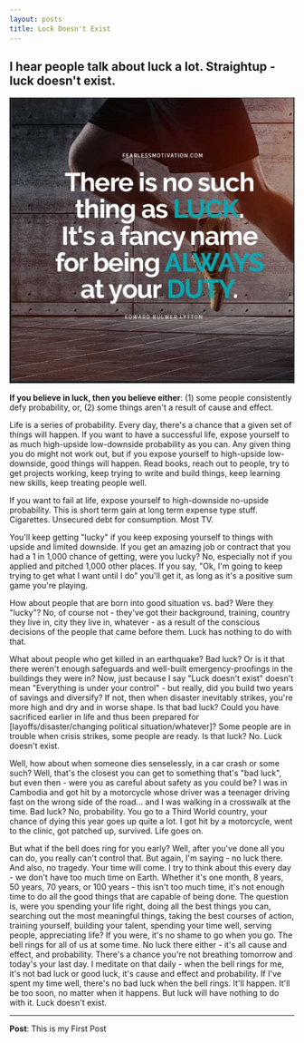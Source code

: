 ```yaml
---
layout: posts
title: Lock Doesn't Exist
---
```


## I hear people talk about luck a lot. Straightup - luck doesn't exist.

![alt text](Luck.png "Luck Doesn't Exist")

**If you believe in luck, then you believe either**:
(1) some people consistently defy probability, or,
(2) some things aren't a result of cause and effect.

Life is a series of probability. Every day, there's a chance that a given set of things will happen. If you want to have a successful life, expose yourself to as much high-upside low-downside probability as you can. Any given thing you do might not work out, but if you expose yourself to high-upside low-downside, good things will happen. Read books, reach out to people, try to get projects working, keep trying to write and build things, keep learning new skills, keep treating people well.

If you want to fail at life, expose yourself to high-downside no-upside probability. This is short term gain at long term expense type stuff. Cigarettes. Unsecured debt for consumption. Most TV.

You'll keep getting "lucky" if you keep exposing yourself to things with upside and limited downside. If you get an amazing job or contract that you had a 1 in 1,000 chance of getting, were you lucky? No, especially not if you applied and pitched 1,000 other places. If you say, "Ok, I'm going to keep trying to get what I want until I do" you'll get it, as long as it's a positive sum game you're playing.

How about people that are born into good situation vs. bad? Were they "lucky"? No, of course not - they've got their background, training, country they live in, city they live in, whatever - as a result of the conscious decisions of the people that came before them. Luck has nothing to do with that.

What about people who get killed in an earthquake? Bad luck? Or is it that there weren't enough safeguards and well-built emergency-proofings in the buildings they were in? Now, just because I say "Luck doesn't exist" doesn't mean "Everything is under your control" - but really, did you build two years of savings and diversify? If not, then when disaster inevitably strikes, you're more high and dry and in worse shape. Is that bad luck? Could you have sacrificed earlier in life and thus been prepared for [layoffs/disaster/changing political situation/whatever]? Some people are in trouble when crisis strikes, some people are ready. Is that luck? No. Luck doesn't exist.

Well, how about when someone dies senselessly, in a car crash or some such? Well, that's the closest you can get to something that's "bad luck", but even then - were you as careful about safety as you could be? I was in Cambodia and got hit by a motorcycle whose driver was a teenager driving fast on the wrong side of the road... and I was walking in a crosswalk at the time. Bad luck? No, probability. You go to a Third World country, your chance of dying this year goes up quite a lot. I got hit by a motorcycle, went to the clinic, got patched up, survived. Life goes on.

But what if the bell does ring for you early? Well, after you've done all you can do, you really can't control that. But again, I'm saying - no luck there. And also, no tragedy. Your time will come. I try to think about this every day - we don't have too much time on Earth. Whether it's one month, 8 years, 50 years, 70 years, or 100 years - this isn't too much time, it's not enough time to do all the good things that are capable of being done. The question is, were you spending your life right, doing all the best things you can, searching out the most meaningful things, taking the best courses of action, training yourself, building your talent, spending your time well, serving people, appreciating life? If you were, it's no shame to go when you go. The bell rings for all of us at some time. No luck there either - it's all cause and effect, and probability. There's a chance you're not breathing tomorrow and today's your last day. I meditate on that daily - when the bell rings for me, it's not bad luck or good luck, it's cause and effect and probability. If I've spent my time well, there's no bad luck when the bell rings. It'll happen. It'll be too soon, no matter when it happens. But luck will have nothing to do with it. Luck doesn't exist.

---
**Post**: This is my First Post